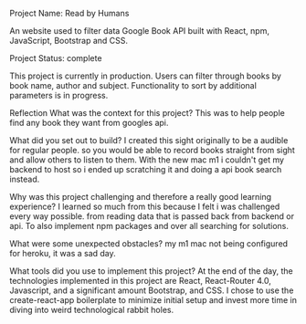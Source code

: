 Project Name:
Read by Humans

An website used to filter data Google Book API built with React, npm, JavaScript, Bootstrap and CSS.

Project Status:
complete

This project is currently in production. Users can filter through books by book name, author and subject. Functionality to sort by additional parameters is in progress.


Reflection
What was the context for this project? 
This was to help people find any book they want from googles api.


What did you set out to build?
I created this sight originally to be a audible for regular people. so you would be able to record books straight from sight and allow others to listen to them. With the new mac m1 i couldn't get my backend to host so i ended up scratching it and doing a api book search instead.

Why was this project challenging and therefore a really good learning experience?
I learned so much from this because I felt i was challenged every way possible. from reading data that is passed back from backend or api. To also implement npm packages and over all searching for solutions.

What were some unexpected obstacles?
my m1 mac not being configured for heroku, it was a sad day.

What tools did you use to implement this project?
At the end of the day, the technologies implemented in this project are React, React-Router 4.0, Javascript, and a significant amount Bootstrap, and CSS. I chose to use the create-react-app boilerplate to minimize initial setup and invest more time in diving into weird technological rabbit holes. 
